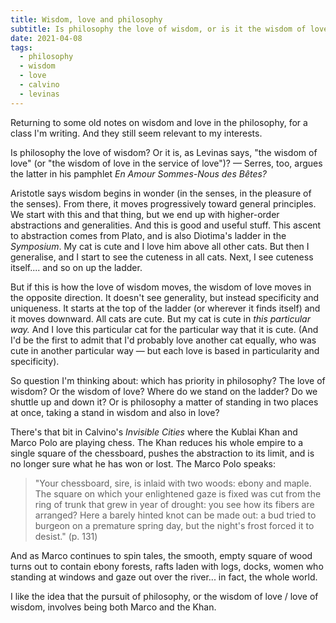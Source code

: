 ```yaml
---
title: Wisdom, love and philosophy
subtitle: Is philosophy the love of wisdom, or is it the wisdom of love?
date: 2021-04-08
tags:
  - philosophy
  - wisdom
  - love
  - calvino
  - levinas
---
```


Returning to some old notes on wisdom and love in the philosophy, for a class I'm writing. And they still seem relevant to my interests. 

Is philosophy the love of wisdom? Or it is, as Levinas says, "the wisdom of love" (or "the wisdom of love in the service of love")? — Serres, too, argues the latter in his pamphlet *En Amour Sommes-Nous des Bêtes?*

<!--more-->

Aristotle says wisdom begins in wonder (in the senses, in the pleasure of the senses). From there, it moves progressively toward general principles. We start with this and that thing, but we end up with higher-order abstractions and generalities. And this is good and useful stuff. This ascent to abstraction comes from Plato, and is also Diotima's ladder in the *Symposium*. My cat is cute and I love him above all other cats. But then I generalise, and I start to see the cuteness in all cats. Next, I see cuteness itself.... and so on up the ladder.

But if this is how the love of wisdom moves, the wisdom of love moves in the opposite direction. It doesn't see generality, but instead specificity and uniqueness. It starts at the top of the ladder (or wherever it finds itself) and it moves downward. All cats are cute. But my cat is cute in *this particular way.* And I love this particular cat for the particular way that it is cute. (And I'd be the first to admit that I'd probably love another cat equally, who was cute in another particular way — but each love is based in particularity and specificity).  

So question I'm thinking about: which has priority in philosophy? The love of wisdom? Or the wisdom of love? Where do we stand on the ladder? Do we shuttle up and down it? Or is philosophy a matter of standing in two places at once, taking a stand in wisdom and also in love?

There's that bit in Calvino's *Invisible Cities* where the Kublai Khan and Marco Polo are playing chess. The Khan reduces his whole empire to a single square of the chessboard, pushes the abstraction to its limit, and is no longer sure what he has won or lost. The Marco Polo speaks:

 > "Your chessboard, sire, is inlaid with two woods: ebony and maple. The square on which your enlightened gaze is fixed was cut from the ring of trunk that grew in year of drought: you see how its fibers are arranged? Here a barely hinted knot can be made out: a bud tried to burgeon on a premature spring day, but the night's frost forced it to desist." (p. 131)

And as Marco continues to spin tales, the smooth, empty square of wood turns out to contain ebony forests, rafts laden with logs, docks, women who standing at windows and gaze out over the river... in fact, the whole world. 

I like the idea that the pursuit of philosophy, or the wisdom of love / love of wisdom, involves being both Marco and the Khan.  